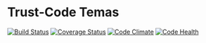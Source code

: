 # Trust-Code Temas

[![Build Status](https://travis-ci.org/Trust-Code/trust-themes.svg)](https://travis-ci.org/Trust-Code/trust-themes)
[![Coverage Status](https://coveralls.io/repos/Trust-Code/trust-themes/badge.svg?branch=8.0)](https://coveralls.io/r/Trust-Code/trust-themes?branch=8.0)
[![Code Climate](https://codeclimate.com/github/Trust-Code/trust-themes/badges/gpa.svg)](https://codeclimate.com/github/Trust-Code/trust-themes)
[![Code Health](https://landscape.io/github/Trust-Code/trust-themes/8.0/landscape.svg?style=flat)](https://landscape.io/github/Trust-Code/trust-themes/8.0)
